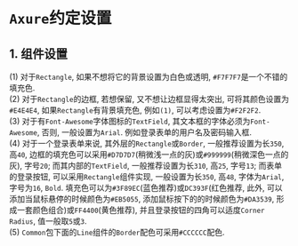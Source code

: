 # `Axure`约定设置  

## 1. 组件设置  

(1) 对于`Rectangle`, 如果不想将它的背景设置为白色或透明, `#F7F7F7`是一个不错的填充色.  
(2) 对于`Rectangle`的边框, 若想保留, 又不想让边框显得太突出, 可将其颜色设置为`#E4E4E4`, 如果`Rectangle`有背景填充色, 例如`(1)`, 可以考虑设置为`#F2F2F2`.  
(3) 对于有`Font-Awesome`字体图标的`TextField`, 其文本框的字体必须为`Font-Awesome`, 否则, 一般设置为`Arial`. 例如登录表单的用户名及密码输入框.  
(4) 对于一个登录表单来说, 其外层的`Rectangle`或`Border`, 一般推荐设置为长`350`, 高`40`, 边框的填充色可以采用`#D7D7D7`(稍微浅一点的灰)或`#999999`(稍微深色一点的灰), 字号`20`; 而其内部的`TextField`, 一般推荐设置为长`310`, 高`25`, 字号`13`; 而表单的登录按钮, 可以采用`Rectangle`组件实现, 一般设置为长`350`, 高`48`, 字体为`Arial`, 字号为`16`, `Bold`. 填充色可以为`#3F89EC`(蓝色推荐)或`DC393F`(红色推荐, 此外, 可以添加当鼠标悬停的时候颜色为`#EB5055`, 添加鼠标按下的的时候颜色为`#DA3539`, 形成一套颜色组合)或`FF4400`(黄色推荐), 并且登录按钮的四角可以适度`Corner Radius`, 值一般取`5`或`3`.  
(5) `Common`包下面的`Line`组件的`Border`配色可采用`#CCCCCC`配色.  

